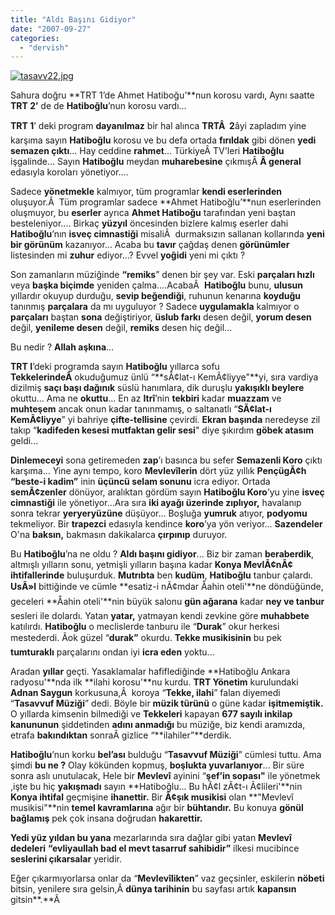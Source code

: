 ```yaml
---
title: "Aldı Başını Gidiyor"
date: "2007-09-27"
categories: 
  - "dervish"
---
```


[![tasavv22.jpg](/uploads/2007/09/tasavv22.jpg)](/uploads/2007/09/tasavv22.jpg "tasavv22.jpg")

Sahura doğru **TRT 1’de Ahmet Hatiboğu’**nun korosu vardı, Aynı saatte **TRT 2’** de de **Hatiboğlu**’nun korosu vardı...

**TRT 1**’ deki program **dayanılmaz** bir hal alınca **TRTÂ  2**âyi zapladım yine karşıma sayın **Hatiboğlu** korosu ve bu defa ortada **fırıldak** gibi dönen **yedi semazen çıktı**... Hay ceddine **rahmet**... TürkiyeÂ TV'leri **Hatiboğlu** işgalinde... Sayın **Hatiboğlu** meydan **muharebesine** çıkmışÂ **Â general** edasıyla koroları yönetiyor....

Sadece **yönetmekle** kalmıyor, tüm programlar **kendi eserlerinden** oluşuyor.Â  Tüm programlar sadece **Ahmet Hatiboğlu’**nun eserlerinden oluşmuyor, bu **eserler** ayrıca **Ahmet Hatiboğu** tarafından yeni baştan besteleniyor.... Birkaç **yüzyıl** öncesinden bizlere kalmış eserler dahi **Hatiboğlu**’nın **isveç cimnastiği** misaliÂ  durmaksızın sallanan kollarında **yeni bir görünüm** kazanıyor... Acaba bu **tavır** çağdaş denen **görünümler** listesinden mi **zuhur** ediyor...? Evvel **yoğidi** yeni mi çıktı ?

Son zamanların müziğinde **“remiks**” denen bir şey var. Eski **parçaları hızlı** veya **başka biçimde** yeniden çalma....AcabaÂ  **Hatiboğlu** bunu, **ulusun** yıllardır okuyup durduğu, **sevip beğendiği**, ruhunun kenarına **koyduğu** tanınmış **parçalara** da mı uyguluyor ? Sadece **uygulamakla** kalmıyor o **parçaları** baştan **sona** değiştiriyor, **üslub farkı** desen değil, **yorum desen** değil, **yenileme desen** değil, **remiks** desen hiç değil...

Bu nedir ? **Allah aşkına**...

**TRT I**’deki programda sayın **Hatiboğlu** yıllarca sofu **TekkelerindeÂ** okuduğumuz ünlü “**sÃ¢lat-ı KemÃ¢liyye"**yi, sıra vardiya dizilmiş **saçı başı dağınık** süslü hanımlara, dik duruşlu **yakışıklı beylere** okuttu... Ama ne **okuttu**... En az **Itrî**’nin **tekbiri** kadar **muazzam** ve **muhteşem** ancak onun kadar tanınmamış, o saltanatlı “**SÃ¢lat-ı KemÃ¢liyye**” yi bahriye **çifte-tellisine** çevirdi. **Ekran başında** neredeyse zil takıp “**kadifeden kesesi mutfaktan gelir sesi**" diye şıkırdım **göbek atasım** geldi...

**Dinlemeceyi** sona getiremeden **zap**’ı basınca bu sefer **Semazenli Koro** çıktı karşıma... Yine aynı tempo, koro **Mevlevîlerin** dört yüz yıllık **PençügÃ¢h “beste-i kadim”** inin **üçüncü selam sonunu** icra ediyor. Ortada **semÃ¢zenler** dönüyor, aralıktan gördüm sayın **Hatiboğlu Koro**’yu yine **isveç cimnastiği** ile yönetiyor...Ara sıra **iki ayağı üzerinde zıplıyor,** havalanıp sonra tekrar **yeryeryüzüne** düşüyor... Boşluğa **yumruk** atıyor, **podyomu** tekmeliyor. Bir **trapezci** edasıyla kendince **koro**’ya yön veriyor... **Sazendeler** O'na **baksın,** bakmasın dakikalarca **çırpınıp** duruyor.

Bu **Hatiboğlu**’na ne oldu ? **Aldı başını gidiyor**... Biz bir zaman **beraberdik**, altmışlı yılların sonu, yetmişli yılların başına kadar **Konya MevlÃ¢nÃ¢ ihtifallerinde** buluşurduk. **Mutrıbta** ben **kudüm**, **Hatiboğlu** tanbur çalardı. **UsÃ»l** bittiğinde ve cümle **esatiz-i nÃ¢mdar Åahin oteli'**ne döndüğünde, geceleri **Åahin oteli'**nin büyük salonu **gün ağarana** kadar **ney ve tanbur** sesleri ile dolardı. Yatan **yatar,** yatmayan kendi zevkine göre **muhabbete** katılırdı. **Hatiboğlu** o meclislerde tanburu ile “**Durak**” okur herkesi mestederdi. Ãok güzel “**durak”** okurdu. **Tekke musikisinin** bu pek **tumturaklı** parçalarını ondan iyi **icra eden** yoktu...

Aradan **yıllar** geçti. Yasaklamalar hafiflediğinde **Hatiboğlu Ankara radyosu'**nda ilk **ilahi korosu'**nu kurdu. **TRT Yönetim** kurulundaki **Adnan Saygun** korkusuna,Â  koroya “**Tekke, ilahi**” falan diyemedi “**Tasavvuf Müziği**” dedi. Böyle bir **müzik türünü** o güne kadar **işitmemiştik.** O yıllarda kimsenin bilmediği ve **Tekkeleri** kapayan **677 sayılı inkilap kanununun** şiddetinden **adını anmadığı** bu müziğe, biz kendi aramızda, etrafa **bakındıktan** sonraÂ gizlice “**ilahiler”**derdik.

**Hatiboğlu**’nun korku **bel’ası** bulduğu “**Tasavvuf Müziği**” cümlesi tuttu. Ama şimdi **bu ne ?** Olay kökünden kopmuş, **boşlukta yuvarlanıyor**... Bir süre sonra aslı unutulacak, Hele bir **Mevlevî** ayinini “**şef’in sopası"** ile yönetmek ,işte bu hiç **yakışmadı** sayın **Hatiboğlu... Bu hÃ¢l zÃ¢t-ı Ã¢lileri'**nin **Konya ihtifal** geçmişine **ihanettir.** Bir **Ã¢şık musikisi** olan **"Mevlevî musikisi"**nin **temel kavramlarına** ağır bir **bühtandır.** Bu konuya **gönül bağlamış** pek çok insana doğrudan **hakarettir.**

**Yedi yüz yıldan bu yana** mezarlarında sıra dağlar gibi yatan **Mevlevî dedeleri** **“evliyaullah bad el mevt tasarruf sahibidir”** ilkesi mucibince **seslerini çıkarsalar** yeridir.

Eğer çıkarmıyorlarsa onlar da “**Mevlevîlikten**” vaz geçsinler, eskilerin **nöbeti** bitsin, yenilere sıra gelsin,Â **dünya tarihinin** bu sayfası artık **kapansın** gitsin**.**Â
